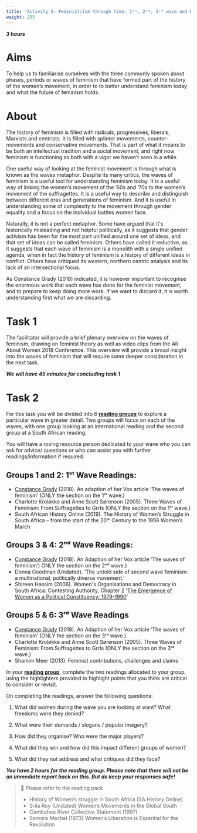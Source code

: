 ```yaml
---
title: 'Activity 5: Feminist/ism through time: 1ˢᵗ, 2ⁿᵈ, 3ʳᵈ wave and beyond?'
weight: 205
---
```


***3 hours***

# Aims

To help us to familiarise ourselves with the three commonly spoken
about phases, periods or waves of feminism that have formed part of
the history of the women’s movement, in order to to better understand
feminism today and what the future of feminism holds.

# About

The history of feminism is filled with radicals, progressives, liberals,
Marxists and centrists. It is filled with splinter movements,
counter-movements and conservative movements. That is part of what it means
to be both an intellectual tradition and a social movement, and right
now feminism is functioning as both with a vigor we haven’t seen in a
while.

One useful way of looking at the feminist movement is through what is
known as the waves metaphor. Despite its many critics, the waves of
feminism is a useful tool for understanding feminism today. It is a
useful way of linking the women’s movement of the ’60s and ’70s to the
women’s movement of the suffragettes. It is a useful way to describe
and distinguish between different eras and generations of feminism.
And it is useful in understanding some of complexity to the movement
through gender equality and a focus on the individual battles women
face.

Naturally, it is not a perfect metaphor. Some have argued that it's
historically misleading and not helpful politically, as it suggests that
gender activism has been for the most part unified around one set of
ideas, and that set of ideas can be called feminism. Others have called
it reductive, as it suggests that each wave of feminism is a monolith
with a single unified agenda, when in fact the history of feminism is a
history of different ideas in conflict. Others have critiqued its western,
northern centric analysis and its lack of an intersectional focus.

As Constance Grady (2018) indicated, it is however important to
recognise the enormous work that each wave has done for the feminist
movement, and to prepare to keep doing more work. If we want to
discard it, it is worth understanding first what we are discarding.

# Task 1

The facilitator will provide a brief plenary overview on the waves of
feminism, drawing on feminist theory as well as video clips from the All
About Women 2018 Conference. This overview will provide a broad
insight into the waves of feminism that will require some deeper
consideration in the next task.

***We will have 45 minutes for concluding task 1***

# Task 2

For this task you will be divided into 6 <u>**reading groups**</u> to explore a
particular wave in greater detail. Two groups will focus on each of the
waves, with one group looking at an international reading and the
second group at a South African reading.

You will have a roving resource person dedicated to your wave who
you can ask for advice/ questions or who can assist you with further
readings/information if required.

## Groups 1 and 2: 1ˢᵗ Wave Readings:

* [Constance Grady] \(2018). An adaption of her Vox article ‘The
  waves of feminism’ (ONLY the section on the 1ˢᵗ wave.)
* Charlotte Kroløkke and Anne Scott Sørenson (2005). Three Waves
  of Feminism: From Suffragettes to Grrls (ONLY the section on the
  1ˢᵗ wave.)
* South African History Online (2019). The History of Women’s
  Struggle in South Africa – from the start of the 20ᵗʰ Century to the
  1956 Women’s March

## Groups 3 & 4: 2ⁿᵈ Wave Readings:

* [Constance Grady] \(2018). An Adaption of her Vox article ‘The
  waves of feminism’) ONLY the section on the 2ⁿᵈ wave.)
* Donna Goodman (Undated). ‘The untold side of second wave
  feminism: a multinational, politically diverse movement.’
* Shireen Hassim (2006). Women's Organisations and Democracy in
  South Africa: Contesting Authority, Chapter 2
  ‘[The Emergence of Women as a Political Constituency: 1979-1990][hassim-chapter-2]’

<!-- Chapter 2 starts at PDF page 62. -->
[hassim-chapter-2]: /documents/womens-organizations-and-democracy-in-south-africa-book.pdf#page=62

## Groups 5 & 6: 3ʳᵈ Wave Readings

* [Constance Grady] \(2018). An Adaption of her Vox article ‘The
  waves of feminism’ (ONLY the section on the 3ʳᵈ wave.)
* Charlotte Kroløkke and Anne Scott Sørenson (2005). Three Waves
  of Feminism: From Suffragettes to Grrls (ONLY the section on the
  3ʳᵈ wave.)
* Shamim Meer (2013). Feminist contributions, challenges and claims

[Constance Grady]: https://www.vox.com/authors/constance-grady

In your <u>**reading group**</u>, complete the two readings allocated to your
group, using the highlighters provided to highlight points that you
think are critical to consider or revisit.

On completing the readings, answer the following questions:

1. What did women during the wave you are looking at want?
   What freedoms were they denied?

2. What were their demands / slogans / popular imagery?

3. How did they organise? Who were the major players?

4. What did they win and how did this impact different groups of
   women?

5. What did they not address and what critiques did they face?

***You have 2 hours for the reading group. Please note that there
will not be an immediate report back on this. But do keep your
responses safe!***

> 📖️ Please refer to the reading pack
>
> * History of Women’s struggle in South Africa (SA History Online)
> * Srila Roy (Undated) Women’s Movements in the Global South
> * Combahee River Collective Statement (1997)
> * Samora Machel (1973) Women’s Liberation is Essential for the Revolution
